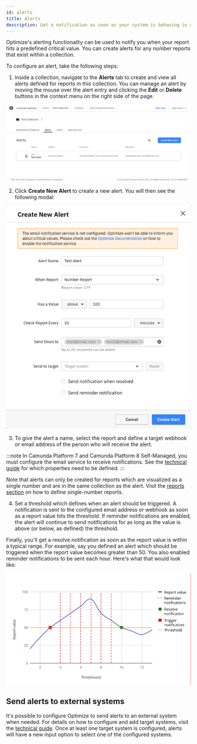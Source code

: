 ```yaml
---
id: alerts
title: Alerts
description: Get a notification as soon as your system is behaving in an unexpected manner.
---
```


Optimize's alerting functionality can be used to notify you when your report hits a predefined critical value. You can create alerts for any number reports that exist within a collection.

To configure an alert, take the following steps:

1. Inside a collection, navigate to the **Alerts** tab to create and view all alerts defined for reports in this collection. You can manage an alert by moving the mouse over the alert entry and clicking the **Edit** or **Delete** buttons in the context menu on the right side of the page.

![Alert overview](./img/alerts-overview.png)

2. Click **Create New Alert** to create a new alert. You will then see the following modal:

![Alert modal overview](./img/alert-modal-description.png)

3. To give the alert a name, select the report and define a target webhook or email address of the person who will receive the alert.

:::note
In Camunda Platform 7 and Camunda Platform 8 Self-Managed, you must configure the email service to receive notifications. See the [technical guide](/self-managed/optimize-deployment/configuration/system-configuration.md#email) for which properties need to be defined.
:::

Note that alerts can only be created for reports which are visualized as a single number and are in the same collection as the alert. Visit the [reports section](../creating-reports.md) on how to define single-number reports.

4. Set a threshold which defines when an alert should be triggered. A notification is sent to the configured email address or webhook as soon as a report value hits the threshold. If reminder notifications are enabled, the alert will continue to send notifications for as long as the value is above (or below, as defined) the threshold.

Finally, you'll get a resolve notification as soon as the report value is within a typical range. For example, say you defined an alert which should be triggered when the report value becomes greater than 50. You also enabled reminder notifications to be sent each hour. Here's what that would look like:

![Notifications graph](./img/alert-notifications-graph.png)

## Send alerts to external systems

It's possible to configure Optimize to send alerts to an external system when needed. For details on how to configure and add target systems, visit the [technical guide](/self-managed/optimize-deployment/configuration/system-configuration.md#alert-notification-webhooks). Once at least one target system is configured, alerts will have a new input option to select one of the configured systems.
